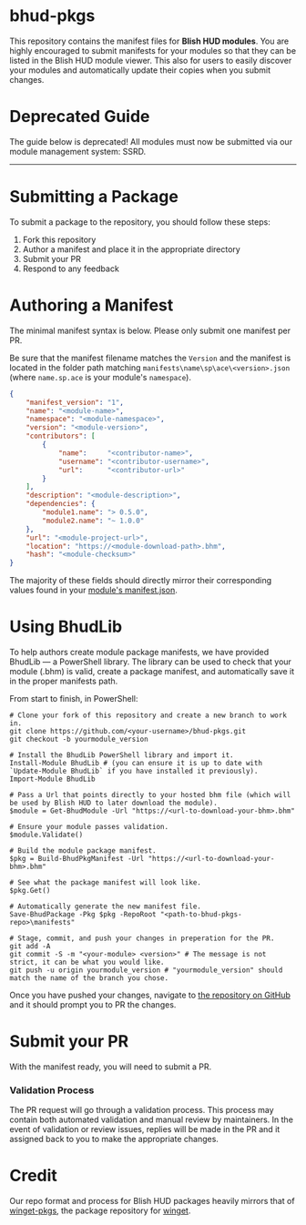 # bhud-pkgs

This repository contains the manifest files for **Blish HUD modules**.  You are highly encouraged to submit manifests for your modules so that they can be listed in the Blish HUD module viewer.  This also for users to easily discover your modules and automatically update their copies when you submit changes.

# Deprecated Guide

The guide below is deprecated!  All modules must now be submitted via our module management system: SSRD.

---

# Submitting a Package

To submit a package to the repository, you should follow these steps:

1. Fork this repository
2. Author a manifest and place it in the appropriate directory
3. Submit your PR
5. Respond to any feedback

# Authoring a Manifest

The minimal manifest syntax is below.  Please only submit one manifest per PR.

Be sure that the manifest filename matches the `Version` and the manifest is located in the folder path matching `manifests\name\sp\ace\<version>.json` (where `name.sp.ace` is your module's `namespace`).

```json
{
    "manifest_version": "1",
    "name": "<module-name>",
    "namespace": "<module-namespace>",
    "version": "<module-version>",
    "contributors": [
        {
            "name":     "<contributor-name>",
            "username": "<contributor-username>",
            "url":      "<contributor-url>"
        }
    ],
    "description": "<module-description>",
    "dependencies": {
        "module1.name": "> 0.5.0",
        "module2.name": "~ 1.0.0"
    },
    "url": "<module-project-url>",
    "location": "https://<module-download-path>.bhm",
    "hash": "<module-checksum>"
}
```

The majority of these fields should directly mirror their corresponding values found in your [module's manifest.json](https://github.com/blish-hud/manifest.json/blob/master/manifest-v1.md).

# Using BhudLib

To help authors create module package manifests, we have provided BhudLib — a PowerShell library.  The library can be used to check that your module (.bhm) is valid, create a package manifest, and automatically save it in the proper manifests path.

From start to finish, in PowerShell:

```
# Clone your fork of this repository and create a new branch to work in.
git clone https://github.com/<your-username>/bhud-pkgs.git
git checkout -b yourmodule_version

# Install the BhudLib PowerShell library and import it.
Install-Module BhudLib # (you can ensure it is up to date with `Update-Module BhudLib` if you have installed it previously).
Import-Module BhudLib

# Pass a Url that points directly to your hosted bhm file (which will be used by Blish HUD to later download the module).
$module = Get-BhudModule -Url "https://<url-to-download-your-bhm>.bhm"

# Ensure your module passes validation.
$module.Validate()

# Build the module package manifest.
$pkg = Build-BhudPkgManifest -Url "https://<url-to-download-your-bhm>.bhm"

# See what the package manifest will look like.
$pkg.Get()

# Automatically generate the new manifest file.
Save-BhudPackage -Pkg $pkg -RepoRoot "<path-to-bhud-pkgs-repo>\manifests"

# Stage, commit, and push your changes in preperation for the PR.
git add -A
git commit -S -m "<your-module> <version>" # The message is not strict, it can be what you would like.
git push -u origin yourmodule_version # "yourmodule_version" should match the name of the branch you chose.
```

Once you have pushed your changes, navigate to [the repository on GitHub](https://github.com/blish-hud/bhud-pkgs) and it should prompt you to PR the changes.

# Submit your PR

With the manifest ready, you will need to submit a PR.

### Validation Process

The PR request will go through a validation process.  This process may contain both automated validation and manual review by maintainers.  In the event of validation or review issues, replies will be made in the PR and it assigned back to you to make the appropriate changes.

# Credit

Our repo format and process for Blish HUD packages heavily mirrors that of [winget-pkgs](https://github.com/microsoft/winget-pkgs), the package repository for [winget](https://docs.microsoft.com/en-us/windows/package-manager/winget/).
